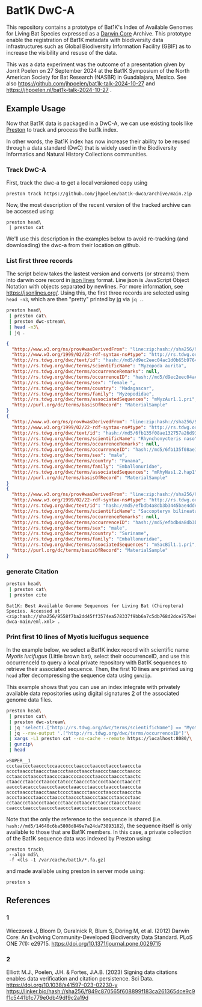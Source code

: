 # Bat1K DwC-A

This repository contains a prototype of Bat1K's Index of Available Genomes for Living Bat Species expressed as a [Darwin Core](#1) Archive. This prototype enable the registration of Bat1K metadata with biodiversity data infrastructures such as Global Biodiversity Information Facility (GBIF) as to increase the visibility and resuse of the data.  

This was a data experiment was the outcome of a presentation given by Jorrit Poelen on 27 September 2024 at the Bat1K Symposium of the North American Society for Bat Research (NASBR) in Guadalajara, Mexico. See also https://github.com/jhpoelen/bat1k-talk-2024-10-27 and https://jhpoelen.nl/bat1k-talk-2024-10-27 .

## Example Usage

Now that Bat1K data is packaged in a DwC-A, we can use existing tools like [Preston](https://github.com/bio-guoda/preston) to track and process the bat1k index.

In other words, the Bat1K index has now increase their ability to be reused through a data standard (DwC) that is widely used in the Biodiversity Informatics and Natural History Collections communities.

### Track DwC-A

First, track the dwc-a to get a local versioned copy using

```
preston track https://github.com/jhpoelen/bat1k-dwca/archive/main.zip
```

Now, the most description of the recent version of the tracked archive can be accessed using:

```
preston head\
 | preston cat
```

We'll use this description in the examples below to avoid re-tracking (and downloading) the dwc-a from their location on github. 

### List first three records

The script below takes the lastest version and converts (or streams) them into darwin core record in [json lines](https://jsonlines.org/) format. Line json is JavaScript Object Notation with objects separated by newlines. For more information, see https://jsonlines.org/. Using this, the first three records are selected using ```head -n3```, which are then "pretty" printed by [jq](https://jqlang.github.io/jq/) via ```jq .```.

```bash
preston head\
 | preston cat\
 | preston dwc-stream\
 | head -n3\
 | jq .
```

```json
{
  "http://www.w3.org/ns/prov#wasDerivedFrom": "line:zip:hash://sha256/9558f7ba2dd45ff3574ea578337f9bb6a7c5db768d2dce757be9990e277b78d8!/bat1k-dwca-main/seq.tsv!/L2",
  "http://www.w3.org/1999/02/22-rdf-syntax-ns#type": "http://rs.tdwg.org/dwc/terms/Occurrence",
  "http://rs.tdwg.org/dwc/text/id": "hash://md5/d9ec2eec04ac1d0b65b9764a935889a4",
  "http://rs.tdwg.org/dwc/terms/scientificName": "Myzopoda aurita",
  "http://rs.tdwg.org/dwc/terms/occurrenceRemarks": null,
  "http://rs.tdwg.org/dwc/terms/occurrenceID": "hash://md5/d9ec2eec04ac1d0b65b9764a935889a4",
  "http://rs.tdwg.org/dwc/terms/sex": "female ",
  "http://rs.tdwg.org/dwc/terms/country": "Madagascar",
  "http://rs.tdwg.org/dwc/terms/family": "Myzopodidae",
  "http://rs.tdwg.org/dwc/terms/associatedSequences": "mMyzAur1.1.pri",
  "http://purl.org/dc/terms/basisOfRecord": "MaterialSample"
}
{
  "http://www.w3.org/ns/prov#wasDerivedFrom": "line:zip:hash://sha256/9558f7ba2dd45ff3574ea578337f9bb6a7c5db768d2dce757be9990e277b78d8!/bat1k-dwca-main/seq.tsv!/L3",
  "http://www.w3.org/1999/02/22-rdf-syntax-ns#type": "http://rs.tdwg.org/dwc/terms/Occurrence",
  "http://rs.tdwg.org/dwc/text/id": "hash://md5/6fb135f08ae132757a26d937c94011e1",
  "http://rs.tdwg.org/dwc/terms/scientificName": "Rhynchonycteris naso",
  "http://rs.tdwg.org/dwc/terms/occurrenceRemarks": null,
  "http://rs.tdwg.org/dwc/terms/occurrenceID": "hash://md5/6fb135f08ae132757a26d937c94011e1",
  "http://rs.tdwg.org/dwc/terms/sex": "male",
  "http://rs.tdwg.org/dwc/terms/country": "Panama",
  "http://rs.tdwg.org/dwc/terms/family": "Emballonuridae",
  "http://rs.tdwg.org/dwc/terms/associatedSequences": "mRhyNas1.2.hap1",
  "http://purl.org/dc/terms/basisOfRecord": "MaterialSample"
}
{
  "http://www.w3.org/ns/prov#wasDerivedFrom": "line:zip:hash://sha256/9558f7ba2dd45ff3574ea578337f9bb6a7c5db768d2dce757be9990e277b78d8!/bat1k-dwca-main/seq.tsv!/L4",
  "http://www.w3.org/1999/02/22-rdf-syntax-ns#type": "http://rs.tdwg.org/dwc/terms/Occurrence",
  "http://rs.tdwg.org/dwc/text/id": "hash://md5/efbdb4a8db3b3445bae4ddeccee0746b",
  "http://rs.tdwg.org/dwc/terms/scientificName": "Saccopteryx bilineata",
  "http://rs.tdwg.org/dwc/terms/occurrenceRemarks": null,
  "http://rs.tdwg.org/dwc/terms/occurrenceID": "hash://md5/efbdb4a8db3b3445bae4ddeccee0746b",
  "http://rs.tdwg.org/dwc/terms/sex": "male",
  "http://rs.tdwg.org/dwc/terms/country": "Suriname",
  "http://rs.tdwg.org/dwc/terms/family": "Emballonuridae",
  "http://rs.tdwg.org/dwc/terms/associatedSequences": "mSacBil1.1.pri",
  "http://purl.org/dc/terms/basisOfRecord": "MaterialSample"
}
```

### generate Citation

```bash
preston head\
 | preston cat\
 | preston cite
```

```
Bat1K: Best Available Genome Sequences for Living Bat (Chiroptera) Species. Accessed at <zip:hash://sha256/9558f7ba2dd45ff3574ea578337f9bb6a7c5db768d2dce757be9990e277b78d8!/bat1k-dwca-main/eml.xml> .
```

### Print first 10 lines of Myotis lucifugus sequence

In the example below, we select a Bat1K index record with scientific name _Myotis lucifugus_ (Little brown bat), select their occurrenceID, and use this occurrenceId to query a local private repository with Bat1K sequences to retrieve their associated sequence. Then, the first 10 lines are printed using ```head``` after decompressing the sequence data using ```gunzip```.

This example shows that you can use an index integrate with privately available data repositories using digital signatures [2](#2) of the associated genome data files. 


```bash
preston head\
 | preston cat\
 | preston dwc-stream\
 | jq 'select(.["http://rs.tdwg.org/dwc/terms/scientificName"] == "Myotis lucifugus")'\
 | jq --raw-output '.["http://rs.tdwg.org/dwc/terms/occurrenceID"]'\
 | xargs -L1 preston cat --no-cache --remote https://localhost:8080/\
 | gunzip\
 | head
```

```
>SUPER__1
ccctaaccctaaccctccaaccccctaaccctaaccctaccctaacccta
accctaaccctaaccctaaccctaacctaacctaaccctaaccctaaccc
cctaaccctaaccctaaccccaaccccacccctaaccctaaccctaactc
ctaaccctaaccctaaccctatccctaaccctacccctaaccctaaccct
aaccctacaccctaaccctaacctaaaccctaaccctaaccctaacccta
accctaaccctaacctaactcccctaaccctaaccctaaccctaacccta
accctaaccctaaccctaaccctaaccctaaccctaaccctaaccctaac
cctaaccctaaccctaacccctaaccctaacctctaccctaaccctaacc
caaccctaaccctaaccctaaccctaaccctaacccaacccaccctaacc
```

Note that the only the reference to the sequence is shared (i.e. ```hash://md5/14640c6ba5808d849e7a24da73893182```), the sequence itself is only available to those that are Bat1K members. In this case, a private collection of the Bat1K sequence data was indexed by Preston using:

```
preston track\
 --algo md5\
 -f <(ls -1 /var/cache/bat1k/*.fa.gz)
```

and made available using preston in server mode using:

```
preston s
```
 

## References

### 1 
Wieczorek J, Bloom D, Guralnick R, Blum S, Döring M, et al. (2012) Darwin Core: An Evolving Community-Developed Biodiversity Data Standard. PLoS ONE 7(1): e29715. https://doi.org/10.1371/journal.pone.0029715

### 2
Elliott M.J., Poelen, J.H. & Fortes, J.A.B. (2023) Signing data citations enables data verification and citation persistence. Sci Data. https://doi.org/10.1038/s41597-023-02230-y https://linker.bio/hash://sha256/f849c870565f608899f183ca261365dce9c9f1c5441b1c779e0db49df9c2a19d
